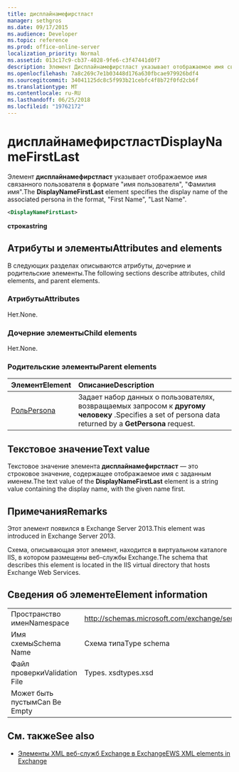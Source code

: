 ```yaml
---
title: дисплайнамефирстласт
manager: sethgros
ms.date: 09/17/2015
ms.audience: Developer
ms.topic: reference
ms.prod: office-online-server
localization_priority: Normal
ms.assetid: 013c17c9-cb37-4028-9fe6-c3f47441d0f7
description: Элемент Дисплайнамефирстласт указывает отображаемое имя связанного пользователя в формате, имя, фамилию.
ms.openlocfilehash: 7a8c269c7e1b03448d176a630fbcae979926bdf4
ms.sourcegitcommit: 34041125dc8c5f993b21cebfc4f8b72f0fd2cb6f
ms.translationtype: MT
ms.contentlocale: ru-RU
ms.lasthandoff: 06/25/2018
ms.locfileid: "19762172"
---
```

# <a name="displaynamefirstlast"></a><span data-ttu-id="b4194-103">дисплайнамефирстласт</span><span class="sxs-lookup"><span data-stu-id="b4194-103">DisplayNameFirstLast</span></span>

<span data-ttu-id="b4194-104">Элемент **дисплайнамефирстласт** указывает отображаемое имя связанного пользователя в формате "имя пользователя", "Фамилия имя".</span><span class="sxs-lookup"><span data-stu-id="b4194-104">The **DisplayNameFirstLast** element specifies the display name of the associated persona in the format, "First Name", "Last Name".</span></span> 
  
```XML
<DisplayNameFirstLast>
```

 <span data-ttu-id="b4194-105">**строка**</span><span class="sxs-lookup"><span data-stu-id="b4194-105">**string**</span></span>
## <a name="attributes-and-elements"></a><span data-ttu-id="b4194-106">Атрибуты и элементы</span><span class="sxs-lookup"><span data-stu-id="b4194-106">Attributes and elements</span></span>

<span data-ttu-id="b4194-107">В следующих разделах описываются атрибуты, дочерние и родительские элементы.</span><span class="sxs-lookup"><span data-stu-id="b4194-107">The following sections describe attributes, child elements, and parent elements.</span></span>
  
### <a name="attributes"></a><span data-ttu-id="b4194-108">Атрибуты</span><span class="sxs-lookup"><span data-stu-id="b4194-108">Attributes</span></span>

<span data-ttu-id="b4194-109">Нет.</span><span class="sxs-lookup"><span data-stu-id="b4194-109">None.</span></span>
  
### <a name="child-elements"></a><span data-ttu-id="b4194-110">Дочерние элементы</span><span class="sxs-lookup"><span data-stu-id="b4194-110">Child elements</span></span>

<span data-ttu-id="b4194-111">Нет.</span><span class="sxs-lookup"><span data-stu-id="b4194-111">None.</span></span>
  
### <a name="parent-elements"></a><span data-ttu-id="b4194-112">Родительские элементы</span><span class="sxs-lookup"><span data-stu-id="b4194-112">Parent elements</span></span>

|<span data-ttu-id="b4194-113">**Элемент**</span><span class="sxs-lookup"><span data-stu-id="b4194-113">**Element**</span></span>|<span data-ttu-id="b4194-114">**Описание**</span><span class="sxs-lookup"><span data-stu-id="b4194-114">**Description**</span></span>|
|:-----|:-----|
|[<span data-ttu-id="b4194-115">Роль</span><span class="sxs-lookup"><span data-stu-id="b4194-115">Persona</span></span>](persona.md) <br/> |<span data-ttu-id="b4194-116">Задает набор данных о пользователях, возвращаемых запросом к **другому человеку** .</span><span class="sxs-lookup"><span data-stu-id="b4194-116">Specifies a set of persona data returned by a **GetPersona** request.</span></span>  <br/> |
   
## <a name="text-value"></a><span data-ttu-id="b4194-117">Текстовое значение</span><span class="sxs-lookup"><span data-stu-id="b4194-117">Text value</span></span>

<span data-ttu-id="b4194-118">Текстовое значение элемента **дисплайнамефирстласт** — это строковое значение, содержащее отображаемое имя с заданным именем.</span><span class="sxs-lookup"><span data-stu-id="b4194-118">The text value of the **DisplayNameFirstLast** element is a string value containing the display name, with the given name first.</span></span> 
  
## <a name="remarks"></a><span data-ttu-id="b4194-119">Примечания</span><span class="sxs-lookup"><span data-stu-id="b4194-119">Remarks</span></span>

<span data-ttu-id="b4194-120">Этот элемент появился в Exchange Server 2013.</span><span class="sxs-lookup"><span data-stu-id="b4194-120">This element was introduced in Exchange Server 2013.</span></span>
  
<span data-ttu-id="b4194-121">Схема, описывающая этот элемент, находится в виртуальном каталоге IIS, в котором размещены веб-службы Exchange.</span><span class="sxs-lookup"><span data-stu-id="b4194-121">The schema that describes this element is located in the IIS virtual directory that hosts Exchange Web Services.</span></span>
  
## <a name="element-information"></a><span data-ttu-id="b4194-122">Сведения об элементе</span><span class="sxs-lookup"><span data-stu-id="b4194-122">Element information</span></span>

|||
|:-----|:-----|
|<span data-ttu-id="b4194-123">Пространство имен</span><span class="sxs-lookup"><span data-stu-id="b4194-123">Namespace</span></span>  <br/> |http://schemas.microsoft.com/exchange/services/2006/types  <br/> |
|<span data-ttu-id="b4194-124">Имя схемы</span><span class="sxs-lookup"><span data-stu-id="b4194-124">Schema Name</span></span>  <br/> |<span data-ttu-id="b4194-125">Схема типа</span><span class="sxs-lookup"><span data-stu-id="b4194-125">Type schema</span></span>  <br/> |
|<span data-ttu-id="b4194-126">Файл проверки</span><span class="sxs-lookup"><span data-stu-id="b4194-126">Validation File</span></span>  <br/> |<span data-ttu-id="b4194-127">Types. xsd</span><span class="sxs-lookup"><span data-stu-id="b4194-127">types.xsd</span></span>  <br/> |
|<span data-ttu-id="b4194-128">Может быть пустым</span><span class="sxs-lookup"><span data-stu-id="b4194-128">Can Be Empty</span></span>  <br/> ||
   
## <a name="see-also"></a><span data-ttu-id="b4194-129">См. также</span><span class="sxs-lookup"><span data-stu-id="b4194-129">See also</span></span>

- [<span data-ttu-id="b4194-130">Элементы XML веб-служб Exchange в Exchange</span><span class="sxs-lookup"><span data-stu-id="b4194-130">EWS XML elements in Exchange</span></span>](ews-xml-elements-in-exchange.md)

